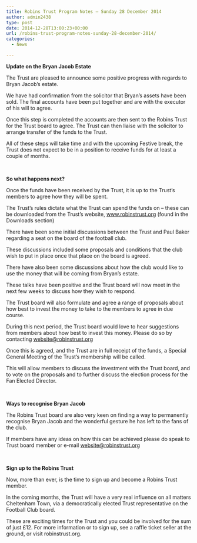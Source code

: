 ```yaml
---
title: Robins Trust Program Notes – Sunday 28 December 2014
author: admin2438
type: post
date: 2014-12-28T13:00:23+00:00
url: /robins-trust-program-notes-sunday-28-december-2014/
categories:
  - News

---
```

**Update on the Bryan Jacob Estate**

The Trust are pleased to announce some positive progress with regards to Bryan Jacob’s estate.

We have had confirmation from the solicitor that Bryan’s assets have been sold. The final accounts have been put together and are with the executor of his will to agree.

Once this step is completed the accounts are then sent to the Robins Trust for the Trust board to agree. The Trust can then liaise with the solicitor to arrange transfer of the funds to the Trust.

All of these steps will take time and with the upcoming Festive break, the Trust does not expect to be in a position to receive funds for at least a couple of months.

<!--more--> 

**So what happens next?**

Once the funds have been received by the Trust, it is up to the Trust’s members to agree how they will be spent.

The Trust’s rules dictate what the Trust can spend the funds on &#8211; these can be downloaded from the Trust’s website, www.robinstrust.org (found in the Downloads section)

There have been some initial discussions between the Trust and Paul Baker regarding a seat on the board of the football club.

These discussions included some proposals and conditions that the club wish to put in place once that place on the board is agreed.

There have also been some discussions about how the club would like to use the money that will be coming from Bryan’s estate.

These talks have been positive and the Trust board will now meet in the next few weeks to discuss how they wish to respond.

The Trust board will also formulate and agree a range of proposals about how best to invest the money to take to the members to agree in due course.

During this next period, the Trust board would love to hear suggestions from members about how best to invest this money. Please do so by contacting website@robinstrust.org

Once this is agreed, and the Trust are in full receipt of the funds, a Special General Meeting of the Trust’s membership will be called.

This will allow members to discuss the investment with the Trust board, and to vote on the proposals and to further discuss the election process for the Fan Elected Director.

&nbsp;

**Ways to recognise Bryan Jacob**

The Robins Trust board are also very keen on finding a way to permanently recognise Bryan Jacob and the wonderful gesture he has left to the fans of the club.

If members have any ideas on how this can be achieved please do speak to Trust board member or e-mail website@robinstrust.org

&nbsp;

**Sign up to the Robins Trust**

Now, more than ever, is the time to sign up and become a Robins Trust member.

In the coming months, the Trust will have a very real influence on all matters Cheltenham Town, via a democratically elected Trust representative on the Football Club board.

These are exciting times for the Trust and you could be involved for the sum of just £12. For more information or to sign up, see a raffle ticket seller at the ground, or visit robinstrust.org.